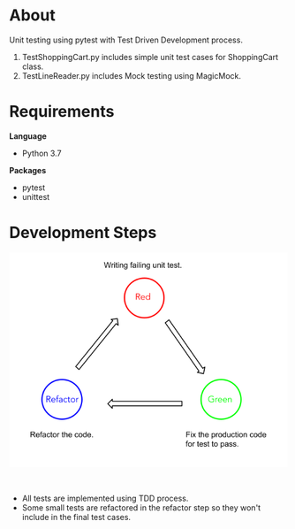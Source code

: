 # About
Unit testing using pytest with Test Driven Development process.

1) TestShoppingCart.py includes simple unit test cases for ShoppingCart class.
2) TestLineReader.py includes Mock testing using MagicMock.

# Requirements
**Language**
* Python 3.7

**Packages**
* pytest
* unittest

# Development Steps

![alt text](https://github.com/MinThuraZaw/Unit-Testing-in-Python/blob/main/images/tdd.png)

<br>

* All tests are implemented using TDD process.
* Some small tests are refactored in the refactor step so they won't include in the final test cases.


